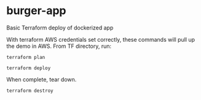 # burger-app
Basic Terraform deploy of dockerized app

With terraform AWS credentials set correctly, these commands will pull up the demo in AWS. From TF directory, run:


`terraform plan`

`terraform deploy`


When complete, tear down.


`terraform destroy`
